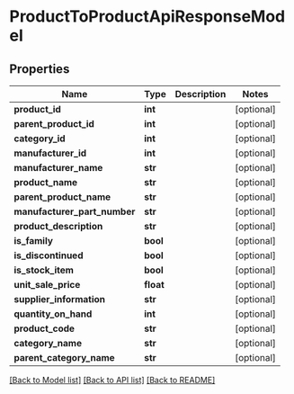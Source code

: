 # ProductToProductApiResponseModel

## Properties
Name | Type | Description | Notes
------------ | ------------- | ------------- | -------------
**product_id** | **int** |  | [optional] 
**parent_product_id** | **int** |  | [optional] 
**category_id** | **int** |  | [optional] 
**manufacturer_id** | **int** |  | [optional] 
**manufacturer_name** | **str** |  | [optional] 
**product_name** | **str** |  | [optional] 
**parent_product_name** | **str** |  | [optional] 
**manufacturer_part_number** | **str** |  | [optional] 
**product_description** | **str** |  | [optional] 
**is_family** | **bool** |  | [optional] 
**is_discontinued** | **bool** |  | [optional] 
**is_stock_item** | **bool** |  | [optional] 
**unit_sale_price** | **float** |  | [optional] 
**supplier_information** | **str** |  | [optional] 
**quantity_on_hand** | **int** |  | [optional] 
**product_code** | **str** |  | [optional] 
**category_name** | **str** |  | [optional] 
**parent_category_name** | **str** |  | [optional] 

[[Back to Model list]](../README.md#documentation-for-models) [[Back to API list]](../README.md#documentation-for-api-endpoints) [[Back to README]](../README.md)


